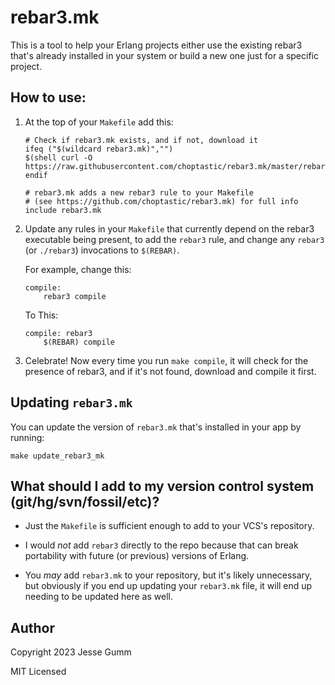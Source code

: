 # rebar3.mk

This is a tool to help your Erlang projects either use the existing rebar3
that's already installed in your system or build a new one just for a specific
project.

## How to use:

1. At the top of your `Makefile` add this:

   ```make
   # Check if rebar3.mk exists, and if not, download it
   ifeq ("$(wildcard rebar3.mk)","")
   $(shell curl -O https://raw.githubusercontent.com/choptastic/rebar3.mk/master/rebar3.mk)
   endif

   # rebar3.mk adds a new rebar3 rule to your Makefile
   # (see https://github.com/choptastic/rebar3.mk) for full info
   include rebar3.mk
   ```

2. Update any rules in your `Makefile` that currently depend on the rebar3
   executable being present, to add the `rebar3` rule, and change any `rebar3`
   (or `./rebar3`) invocations to `$(REBAR)`.

   For example, change this:

   ```make
   compile:
       rebar3 compile
   ```

    To This:

    ```make
    compile: rebar3
        $(REBAR) compile
    ```

3. Celebrate! Now every time you run `make compile`, it will check for the
   presence of rebar3, and if it's not found, download and compile it first.

## Updating `rebar3.mk`

You can update the version of `rebar3.mk` that's installed in your app by running:

```make
make update_rebar3_mk
```

## What should I add to my version control system (git/hg/svn/fossil/etc)?

* Just the `Makefile` is sufficient enough to add to your VCS's repository.

* I would *not* add `rebar3` directly to the repo because that can break
  portability with future (or previous) versions of Erlang.

* You *may* add `rebar3.mk` to your repository, but it's likely unnecessary,
  but obviously if you end up updating your `rebar3.mk` file, it will end up
  needing to be updated here as well.

## Author

Copyright 2023 Jesse Gumm

MIT Licensed
